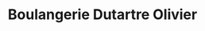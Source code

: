 ---
title: "Boulangerie Dutartre Olivier"
url: /digoin/boulangerie-dutartre-olivier/
shop: boulangerie
---